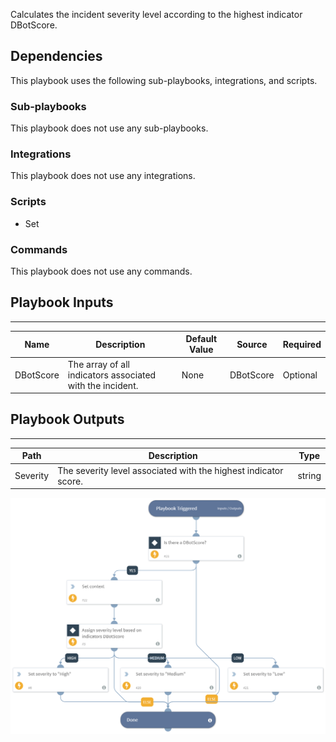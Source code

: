 Calculates the incident severity level according to the highest indicator DBotScore.

## Dependencies
This playbook uses the following sub-playbooks, integrations, and scripts.

### Sub-playbooks
This playbook does not use any sub-playbooks.

### Integrations
This playbook does not use any integrations.

### Scripts
* Set

### Commands
This playbook does not use any commands.

## Playbook Inputs
---

| **Name** | **Description** | **Default Value** | **Source** | **Required** |
| --- | --- | --- | --- | --- |
| DBotScore | The array of all indicators associated with the incident.  | None | DBotScore | Optional |

## Playbook Outputs
---

| **Path** | **Description** | **Type** |
| --- | --- | --- |
| Severity | The severity level associated with the highest indicator score. | string |

![Calculate_Severity_Indicators_DBotScore](https://github.com/ElazarK/content-docs/blob/master/images/playbooks/Calculate_Severity_Indicators_DBotScore.png)
